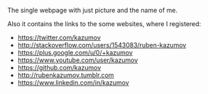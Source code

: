 The single webpage with just picture and the name of me.

Also it contains the links to the some websites, where I registered:

- https://twitter.com/kazumov
- http://stackoverflow.com/users/1543083/ruben-kazumov
- https://plus.google.com/u/0/+kazumov
- https://www.youtube.com/user/kazumov
- https://github.com/kazumov
- http://rubenkazumov.tumblr.com
- https://www.linkedin.com/in/kazumov

